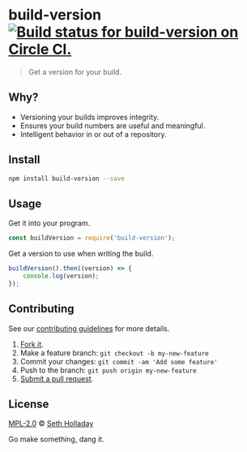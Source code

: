# build-version [![Build status for build-version on Circle CI.](https://img.shields.io/circleci/project/sholladay/build-version/master.svg "Circle Build Status")](https://circleci.com/gh/sholladay/build-version "Build Version Builds")

> Get a version for your build.

## Why?

 - Versioning your builds improves integrity.
 - Ensures your build numbers are useful and meaningful.
 - Intelligent behavior in or out of a repository.

## Install

```sh
npm install build-version --save
```

## Usage

Get it into your program.

```js
const buildVersion = require('build-version');
```

Get a version to use when writing the build.

```js
buildVersion().then((version) => {
    console.log(version);
});
```

## Contributing

See our [contributing guidelines](https://github.com/sholladay/build-version/blob/master/CONTRIBUTING.md "The guidelines for participating in this project.") for more details.

1. [Fork it](https://github.com/sholladay/build-version/fork).
2. Make a feature branch: `git checkout -b my-new-feature`
3. Commit your changes: `git commit -am 'Add some feature'`
4. Push to the branch: `git push origin my-new-feature`
5. [Submit a pull request](https://github.com/sholladay/build-version/compare "Submit code to this project for review.").

## License

[MPL-2.0](https://github.com/sholladay/build-version/blob/master/LICENSE "The license for build-version.") © [Seth Holladay](http://seth-holladay.com "Author of build-version.")

Go make something, dang it.
